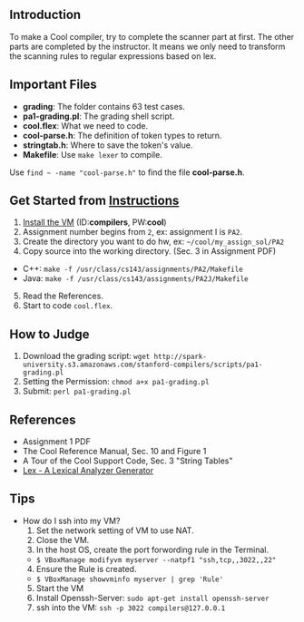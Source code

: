 ## Introduction

To make a Cool compiler, try to complete the scanner part at first. The other parts are completed by the instructor. It means we only need to transform the scanning rules to regular expressions based on lex. 

## Important Files
- **grading**: The folder contains 63 test cases.
- **pa1-grading.pl**: The grading shell script.
- **cool.flex**: What we need to code.
- **cool-parse.h**: The definition of token types to return.
- **stringtab.h**: Where to save the token's value.
- **Makefile**: Use `make lexer` to compile.

Use `find ~ -name "cool-parse.h"` to find the file **cool-parse.h**.

## Get Started from [Instructions](https://class.coursera.org/compilers-004/assignment/view?assignment_id=2)
1. [Install the VM](https://class.coursera.org/compilers-004/wiki/view?page=GettingstartedwiththeVMsEC2andVirtualBox) (ID:**compilers**, PW:**cool**)
2. Assignment number begins from `2`, ex: assignment I is `PA2`.
3. Create the directory you want to do hw, ex: `~/cool/my_assign_sol/PA2`
4. Copy source into the working directory. (Sec. 3 in Assignment PDF) 
  - C++: `make -f /usr/class/cs143/assignments/PA2/Makefile`
  - Java: `make -f /usr/class/cs143/assignments/PA2J/Makefile`
5. Read the References.
6. Start to code `cool.flex`.

## How to Judge
1. Download the grading script: `wget http://spark-university.s3.amazonaws.com/stanford-compilers/scripts/pa1-grading.pl`
2. Setting the Permission: `chmod a+x pa1-grading.pl`
3. Submit: `perl pa1-grading.pl`

## References
- Assignment 1 PDF
- The Cool Reference Manual, Sec. 10 and Figure 1
- A Tour of the Cool Support Code, Sec. 3 "String Tables"
- [Lex - A Lexical Analyzer Generator](http://dinosaur.compilertools.net/lex/index.html)

## Tips

- How do I ssh into my VM?
  1. Set the network setting of VM to use NAT.
  2. Close the VM.
  3. In the host OS, create the port forwording rule in the Terminal.
    - `$ VBoxManage modifyvm myserver --natpf1 "ssh,tcp,,3022,,22"`
  4. Ensure the Rule is created.
    - `$ VBoxManage showvminfo myserver | grep 'Rule'`
  5. Start the VM
  6. Install Openssh-Server: `sudo apt-get install openssh-server`
  7. ssh into the VM: `ssh -p 3022 compilers@127.0.0.1`
